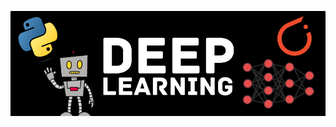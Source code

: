 ![Deep Learning Banner](https://github.com/cyb0rg14/cyb0rg14/blob/main/assets/images/deep-learning.png?raw=true)